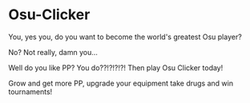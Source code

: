# Osu-Clicker
You, yes you, do you want to become the world's greatest Osu player?

No? Not really, damn you... 

Well do you like PP? You do??!?!?!?! Then play Osu Clicker today!

Grow and get more PP, upgrade your equipment take drugs and win tournaments!

